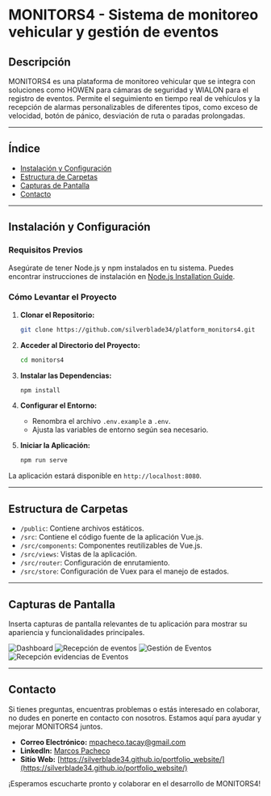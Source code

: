 # MONITORS4 - Sistema de monitoreo vehicular y gestión de eventos

## Descripción

MONITORS4 es una plataforma de monitoreo vehicular que se integra con soluciones como HOWEN para cámaras de seguridad y WIALON para el registro de eventos. Permite el seguimiento en tiempo real de vehículos y la recepción de alarmas personalizables de diferentes tipos, como exceso de velocidad, botón de pánico, desviación de ruta o paradas prolongadas.

---

## Índice

- [Instalación y Configuración](#instalación-y-configuración)
- [Estructura de Carpetas](#estructura-de-carpetas)
- [Capturas de Pantalla](#capturas-de-pantalla)
- [Contacto](#contacto)

---

## Instalación y Configuración

### Requisitos Previos
Asegúrate de tener Node.js y npm instalados en tu sistema. Puedes encontrar instrucciones de instalación en [Node.js Installation Guide](https://nodejs.org/).

### Cómo Levantar el Proyecto

1. **Clonar el Repositorio:**
    ```bash
    git clone https://github.com/silverblade34/platform_monitors4.git
    ```

2. **Acceder al Directorio del Proyecto:**
    ```bash
    cd monitors4
    ```

3. **Instalar las Dependencias:**
    ```bash
    npm install
    ```

4. **Configurar el Entorno:**
   - Renombra el archivo `.env.example` a `.env`.
   - Ajusta las variables de entorno según sea necesario.

5. **Iniciar la Aplicación:**
    ```bash
    npm run serve
    ```

La aplicación estará disponible en `http://localhost:8080`.

---

## Estructura de Carpetas

- `/public`: Contiene archivos estáticos.
- `/src`: Contiene el código fuente de la aplicación Vue.js.
- `/src/components`: Componentes reutilizables de Vue.js.
- `/src/views`: Vistas de la aplicación.
- `/src/router`: Configuración de enrutamiento.
- `/src/store`: Configuración de Vuex para el manejo de estados.

---

## Capturas de Pantalla

Inserta capturas de pantalla relevantes de tu aplicación para mostrar su apariencia y funcionalidades principales.

![Dashboard](https://drive.google.com/uc?export=view&id=1V1KtMl8INUWEAcPTY3SCm7-1GgsyuhNv)
![Recepción de eventos](https://drive.google.com/uc?export=view&id=12qBrT0HNQ5vNnMSFPRf9yrUiuhYf6Hij)
![Gestión de Eventos](https://drive.google.com/uc?export=view&id=1xSKUHOZK_hnmDR85vZtaDy4MI3vYDw_e)
![Recepción evidencias de Eventos](https://drive.google.com/uc?export=view&id=134y0iSMBVlyk0-rLYY_ZWkDct7a--43Z)

---

## Contacto

Si tienes preguntas, encuentras problemas o estás interesado en colaborar, no dudes en ponerte en contacto con nosotros. Estamos aquí para ayudar y mejorar MONITORS4 juntos.

- **Correo Electrónico:** [mpacheco.tacay@gmail.com](mailto:mpacheco.tacay@gmail.com)
- **LinkedIn:** [Marcos Pacheco](https://www.linkedin.com/in/marcos-pacheco-tacay-674206249/)
- **Sitio Web:** [https://silverblade34.github.io/portfolio_website/](https://silverblade34.github.io/portfolio_website/)

¡Esperamos escucharte pronto y colaborar en el desarrollo de MONITORS4!
